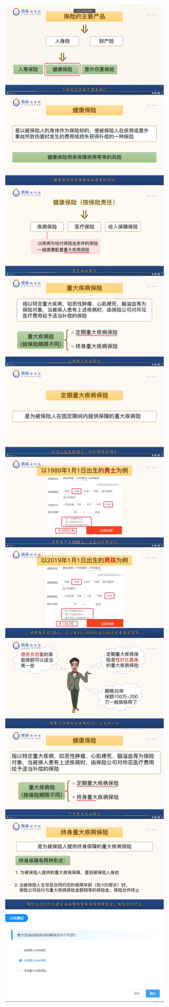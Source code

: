 ![](20201019-%20(1).png)
![](20201019-%20(2).png)
![](20201019-%20(3).png)
![](20201019-%20(4).png)
![](20201019-%20(5).png)
![](20201019-%20(6).png)
![](20201019-%20(7).png)
![](20201019-%20(8).png)
![](20201019-%20(9).png)
![](20201019-%20(10).png)
![](20201019-%20(11).png)